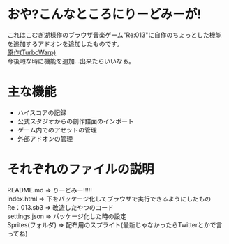 # おや?こんなところにりーどみーが!
これはこむぎ湖様作のブラウザ音楽ゲーム"Re:013"に自作のちょっとした機能を追加するアドオンを追加したものです。  
[原作(TurboWarp)](https://turbowarp.org/388537072)  
今後暇な時に機能を追加...出来たらいいなぁ。
# 主な機能  
* ハイスコアの記録
* 公式スタジオからの創作譜面のインポート
* ゲーム内でのアセットの管理
* 外部アドオンの管理  
# それぞれのファイルの説明
README.md => りーどみー!!!!!  
index.html => 下をパッケージ化してブラウザで実行できるようにしたもの  
Re：013.sb3 => 改造したやつのコード  
settings.json => パッケージ化した時の設定  
Sprites(フォルダ) => 配布用のスプライト(最新じゃなかったらTwitterとかで言ってね)
